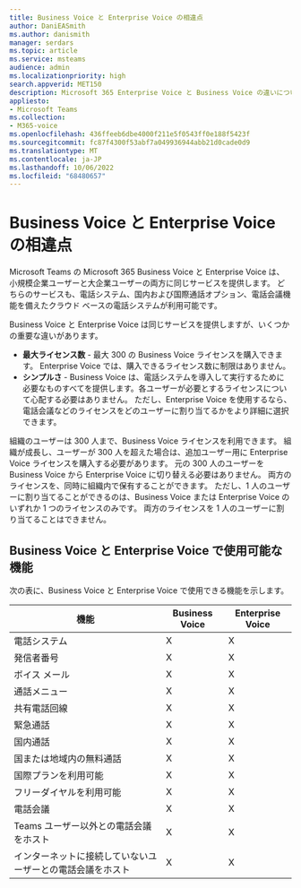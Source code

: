 ```yaml
---
title: Business Voice と Enterprise Voice の相違点
author: DaniEASmith
ms.author: danismith
manager: serdars
ms.topic: article
ms.service: msteams
audience: admin
ms.localizationpriority: high
search.appverid: MET150
description: Microsoft 365 Enterprise Voice と Business Voice の違いについてご説明します。
appliesto:
- Microsoft Teams
ms.collection:
- M365-voice
ms.openlocfilehash: 436ffeeb6dbe4000f211e5f0543ff0e188f5423f
ms.sourcegitcommit: fc87f4300f53abf7a049936944abb21d0cade0d9
ms.translationtype: MT
ms.contentlocale: ja-JP
ms.lasthandoff: 10/06/2022
ms.locfileid: "68480657"
---
```

# <a name="whats-the-difference-between-business-voice-and-enterprise-voice"></a>Business Voice と Enterprise Voice の相違点

Microsoft Teams の Microsoft 365 Business Voice と Enterprise Voice は、小規模企業ユーザーと大企業ユーザーの両方に同じサービスを提供します。 どちらのサービスも、電話システム、国内および国際通話オプション、電話会議機能を備えたクラウド ベースの電話システムが利用可能です。

Business Voice と Enterprise Voice は同じサービスを提供しますが、いくつかの重要な違いがあります。

- **最大ライセンス数** - 最大 300 の Business Voice ライセンスを購入できます。 Enterprise Voice では、購入できるライセンス数に制限はありません。
- **シンプルさ** - Business Voice は、電話システムを導入して実行するために必要なものすべてを提供します。各ユーザーが必要とするライセンスについて心配する必要はありません。 ただし、Enterprise Voice を使用するなら、電話会議などのライセンスをどのユーザーに割り当てるかをより詳細に選択できます。

組織のユーザーは 300 人まで、Business Voice ライセンスを利用できます。 組織が成長し、ユーザーが 300 人を超えた場合は、追加ユーザー用に Enterprise Voice ライセンスを購入する必要があります。 元の 300 人のユーザーを Business Voice から Enterprise Voice に切り替える必要はありません。 両方のライセンスを、同時に組織内で保有することができます。 ただし、1 人のユーザーに割り当てることができるのは、Business Voice または Enterprise Voice のいずれか 1 つのライセンスのみです。 両方のライセンスを 1 人のユーザーに割り当てることはできません。

## <a name="features-available-in-business-voice-and-enterprise-voice"></a>Business Voice と Enterprise Voice で使用可能な機能

次の表に、Business Voice と Enterprise Voice で使用できる機能を示します。

| 機能                                      | Business Voice | Enterprise Voice |
|-----------------------------------------------|----------------|------------------|
| 電話システム                                  | X              | X                |
| 発信者番号                                     | X              | X                |
| ボイス メール                                    | X              | X                |
| 通話メニュー                                    | X              | X                |
| 共有電話回線                            | X              | X                |
| 緊急通話                             | X              | X                |
| 国内通話                              | X              | X                |
| 国または地域内の無料通話           | X              | X                |
| 国際プランを利用可能                 | X              | X                |
| フリーダイヤルを利用可能                   | X              | X                |
| 電話会議                            | X              | X                |
| Teams ユーザー以外との電話会議をホスト    | X              | X                |
| インターネットに接続していないユーザーとの電話会議をホスト | X              | X                |
